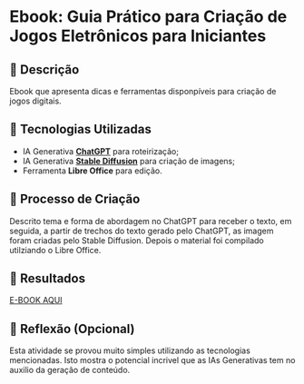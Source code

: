 # Ebook: Guia Prático para Criação de Jogos Eletrônicos para Iniciantes

## 📒 Descrição
Ebook que apresenta dicas e ferramentas disponpíveis para criação de jogos digitais.

## 🤖 Tecnologias Utilizadas
- IA Generativa **[ChatGPT](https://chat.openai.com)** para roteirização;
- IA Generativa **[Stable Diffusion](https://stabledifffusion.com/webui)** para criação de imagens;
- Ferramenta **Libre Office** para edição.

## 🧐 Processo de Criação
Descrito tema e forma de abordagem no ChatGPT para receber o texto, em seguida, a partir de trechos do texto gerado pelo ChatGPT, as imagem foram criadas pelo Stable Diffusion. 
Depois o material foi compilado utilziando o Libre Office.

## 🚀 Resultados
[E-BOOK AQUI](/files/Guia%20Prático%20para%20Criação%20de%20Jogos%20Digitais%20para%20Iniciantes.pdf)

## 💭 Reflexão (Opcional)
Esta atividade se provou muito simples utilizando as tecnologias mencionadas.
Isto mostra o potencial incrivel que as IAs Generativas tem no auxilio da geração de conteúdo.